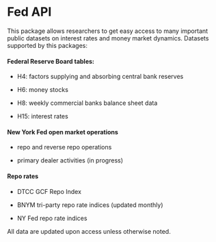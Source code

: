# Fed API

This package allows researchers to get easy access to many important public datasets on interest rates and money market dynamics. Datasets supported by this packages:

#### Federal Reserve Board tables: 

- H4: factors supplying and absorbing central bank reserves 

- H6: money stocks 

- H8: weekly commercial banks balance sheet data

- H15: interest rates 

#### New York Fed open market operations

- repo and reverse repo operations

- primary dealer activities (in progress)

#### Repo rates

- DTCC GCF Repo Index

- BNYM tri-party repo rate indices (updated monthly)

- NY Fed repo rate indices

All data are updated upon access unless otherwise noted.
